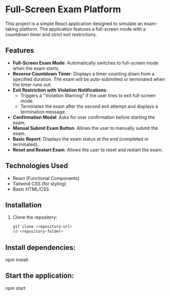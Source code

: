 # Full-Screen Exam Platform

This project is a simple React application designed to simulate an exam-taking platform. The application features a full-screen mode with a countdown timer and strict exit restrictions.

## Features

- **Full-Screen Exam Mode**: Automatically switches to full-screen mode when the exam starts.
- **Reverse Countdown Timer**: Displays a timer counting down from a specified duration. The exam will be auto-submitted or terminated when the timer runs out.
- **Exit Restriction with Violation Notifications**: 
  - Triggers a "Violation Warning" if the user tries to exit full-screen mode.
  - Terminates the exam after the second exit attempt and displays a termination message.
- **Confirmation Modal**: Asks for user confirmation before starting the exam.
- **Manual Submit Exam Button**: Allows the user to manually submit the exam.
- **Basic Report**: Displays the exam status at the end (completed or terminated).
- **Reset and Restart Exam**: Allows the user to reset and restart the exam.

## Technologies Used

- React (Functional Components)
- Tailwind CSS (for styling)
- Basic HTML/CSS

## Installation

1. Clone the repository:
   ```bash
   git clone <repository-url>
   cd <repository-folder>

## Install dependencies:

npm install

## Start the application:
npm start